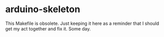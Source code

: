 # arduino-skeleton
This Makefile is obsolete.  Just keeping it here as a reminder that I should get my act together and fix it.  Some day.
